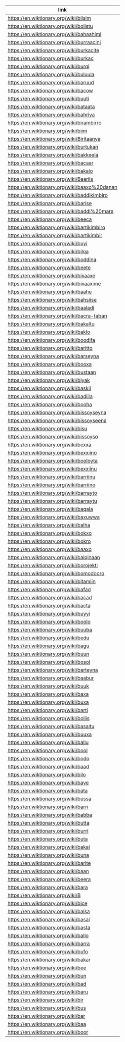 |link|
|----|
|https://en.wiktionary.org/wiki/bilsim|
|https://en.wiktionary.org/wiki/bolistu|
|https://en.wiktionary.org/wiki/bahaahimi|
|https://en.wiktionary.org/wiki/burraacini|
|https://en.wiktionary.org/wiki/burkacite|
|https://en.wiktionary.org/wiki/burkac|
|https://en.wiktionary.org/wiki/burqi|
|https://en.wiktionary.org/wiki/buluula|
|https://en.wiktionary.org/wiki/baruud|
|https://en.wiktionary.org/wiki/bacow|
|https://en.wiktionary.org/wiki/buuti|
|https://en.wiktionary.org/wiki/bataata|
|https://en.wiktionary.org/wiki/bahriya|
|https://en.wiktionary.org/wiki/birambirro|
|https://en.wiktionary.org/wiki/biim|
|https://en.wiktionary.org/wiki/Biritaanya|
|https://en.wiktionary.org/wiki/burtukan|
|https://en.wiktionary.org/wiki/bakkeela|
|https://en.wiktionary.org/wiki/bacaar|
|https://en.wiktionary.org/wiki/bakalo|
|https://en.wiktionary.org/wiki/Baariis|
|https://en.wiktionary.org/wiki/baaxo%20danan|
|https://en.wiktionary.org/wiki/baddikimbiro|
|https://en.wiktionary.org/wiki/barise|
|https://en.wiktionary.org/wiki/baddi%20mara|
|https://en.wiktionary.org/wiki/beeca|
|https://en.wiktionary.org/wiki/bartikimbiro|
|https://en.wiktionary.org/wiki/bartikimbir|
|https://en.wiktionary.org/wiki/buyi|
|https://en.wiktionary.org/wiki/bilqa|
|https://en.wiktionary.org/wiki/boddina|
|https://en.wiktionary.org/wiki/beete|
|https://en.wiktionary.org/wiki/bixaaxe|
|https://en.wiktionary.org/wiki/bixaaxime|
|https://en.wiktionary.org/wiki/baahe|
|https://en.wiktionary.org/wiki/bahsiise|
|https://en.wiktionary.org/wiki/baaladi|
|https://en.wiktionary.org/wiki/bacra-taban|
|https://en.wiktionary.org/wiki/bakaltu|
|https://en.wiktionary.org/wiki/baklo|
|https://en.wiktionary.org/wiki/boodifa|
|https://en.wiktionary.org/wiki/baritto|
|https://en.wiktionary.org/wiki/barseyna|
|https://en.wiktionary.org/wiki/booxa|
|https://en.wiktionary.org/wiki/bustaan|
|https://en.wiktionary.org/wiki/biyak|
|https://en.wiktionary.org/wiki/baskil|
|https://en.wiktionary.org/wiki/badiila|
|https://en.wiktionary.org/wiki/booha|
|https://en.wiktionary.org/wiki/bissoyseyna|
|https://en.wiktionary.org/wiki/bissoyseena|
|https://en.wiktionary.org/wiki/bisu|
|https://en.wiktionary.org/wiki/bissoyso|
|https://en.wiktionary.org/wiki/bexxa|
|https://en.wiktionary.org/wiki/bexxiino|
|https://en.wiktionary.org/wiki/booloyta|
|https://en.wiktionary.org/wiki/bexxiinu|
|https://en.wiktionary.org/wiki/barriinu|
|https://en.wiktionary.org/wiki/barriino|
|https://en.wiktionary.org/wiki/barrayto|
|https://en.wiktionary.org/wiki/barraytu|
|https://en.wiktionary.org/wiki/baqala|
|https://en.wiktionary.org/wiki/baxuwwa|
|https://en.wiktionary.org/wiki/balha|
|https://en.wiktionary.org/wiki/bokxo|
|https://en.wiktionary.org/wiki/bokro|
|https://en.wiktionary.org/wiki/baaxo|
|https://en.wiktionary.org/wiki/balqinaan|
|https://en.wiktionary.org/wiki/borojekti|
|https://en.wiktionary.org/wiki/bomodooro|
|https://en.wiktionary.org/wiki/bitamiin|
|https://en.wiktionary.org/wiki/bafad|
|https://en.wiktionary.org/wiki/bacad|
|https://en.wiktionary.org/wiki/bacta|
|https://en.wiktionary.org/wiki/buyyi|
|https://en.wiktionary.org/wiki/boolo|
|https://en.wiktionary.org/wiki/buuba|
|https://en.wiktionary.org/wiki/bedu|
|https://en.wiktionary.org/wiki/bagu|
|https://en.wiktionary.org/wiki/buun|
|https://en.wiktionary.org/wiki/bosol|
|https://en.wiktionary.org/wiki/barteyna|
|https://en.wiktionary.org/wiki/baabur|
|https://en.wiktionary.org/wiki/buuk|
|https://en.wiktionary.org/wiki/baxa|
|https://en.wiktionary.org/wiki/buxa|
|https://en.wiktionary.org/wiki/barti|
|https://en.wiktionary.org/wiki/boliis|
|https://en.wiktionary.org/wiki/basaltu|
|https://en.wiktionary.org/wiki/buuxa|
|https://en.wiktionary.org/wiki/ballu|
|https://en.wiktionary.org/wiki/bool|
|https://en.wiktionary.org/wiki/bodo|
|https://en.wiktionary.org/wiki/baad|
|https://en.wiktionary.org/wiki/bilo|
|https://en.wiktionary.org/wiki/baye|
|https://en.wiktionary.org/wiki/bata|
|https://en.wiktionary.org/wiki/bussa|
|https://en.wiktionary.org/wiki/barri|
|https://en.wiktionary.org/wiki/babba|
|https://en.wiktionary.org/wiki/butta|
|https://en.wiktionary.org/wiki/burri|
|https://en.wiktionary.org/wiki/buta|
|https://en.wiktionary.org/wiki/bakal|
|https://en.wiktionary.org/wiki/buna|
|https://en.wiktionary.org/wiki/barite|
|https://en.wiktionary.org/wiki/baan|
|https://en.wiktionary.org/wiki/beera|
|https://en.wiktionary.org/wiki/bara|
|https://en.wiktionary.org/wiki/B|
|https://en.wiktionary.org/wiki/bice|
|https://en.wiktionary.org/wiki/balsa|
|https://en.wiktionary.org/wiki/basal|
|https://en.wiktionary.org/wiki/basta|
|https://en.wiktionary.org/wiki/ballo|
|https://en.wiktionary.org/wiki/barra|
|https://en.wiktionary.org/wiki/bufo|
|https://en.wiktionary.org/wiki/bakar|
|https://en.wiktionary.org/wiki/bee|
|https://en.wiktionary.org/wiki/bun|
|https://en.wiktionary.org/wiki/bad|
|https://en.wiktionary.org/wiki/baru|
|https://en.wiktionary.org/wiki/bir|
|https://en.wiktionary.org/wiki/bus|
|https://en.wiktionary.org/wiki/bar|
|https://en.wiktionary.org/wiki/baa|
|https://en.wiktionary.org/wiki/boor|
